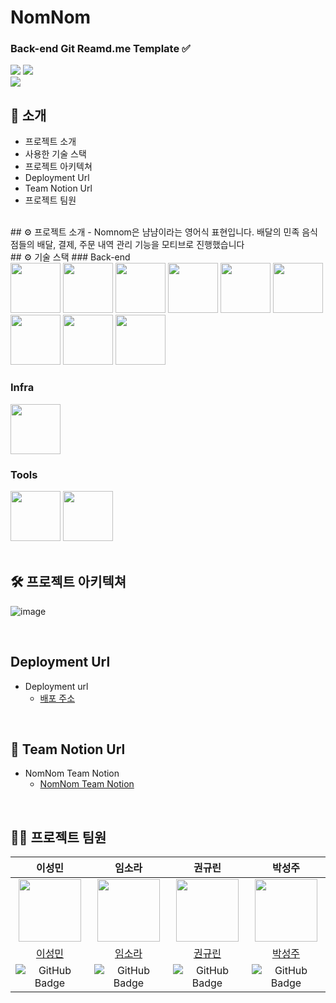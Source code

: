 # NomNom
<!-- logo -->


### Back-end Git Reamd.me Template ✅

[<img src="https://img.shields.io/badge/-readme.md-important?style=flat&logo=google-chrome&logoColor=white" />]() [<img src="https://img.shields.io/badge/release-v0.0.0-yellow?style=flat&logo=google-chrome&logoColor=white" />]() 
<br/> [<img src="https://img.shields.io/badge/프로젝트 기간-2025.02.12~2025.02.25-green?style=flat&logo=&logoColor=white" />]()

</div> 

## 📝 소개
- 프로젝트 소개
- 사용한 기술 스택
- 프로젝트 아키텍쳐
- Deployment Url
- Team Notion Url
- 프로젝트 팀원

<br />
## ⚙ 프로젝트 소개
- Nomnom은 냠냠이라는 영어식 표현입니다. 배달의 민족 음식점들의 배달, 결제, 주문 내역 관리 기능을 모티브로 진행했습니다

<br />
## ⚙ 기술 스택
### Back-end

<div>
<img src="https://github.com/yewon-Noh/readme-template/blob/main/skills/Java.png?raw=true" width="80">
<img src="https://github.com/yewon-Noh/readme-template/blob/main/skills/SpringBoot.png?raw=true" width="80">
<img src="https://github.com/yewon-Noh/readme-template/blob/main/skills/SpringSecurity.png?raw=true" width="80">
<img src="https://github.com/yewon-Noh/readme-template/blob/main/skills/SpringDataJPA.png?raw=true" width="80">
<img src="https://github.com/yewon-Noh/readme-template/blob/main/skills/Postman.png?raw=true" width="80">
<img src="https://github.com/yewon-Noh/readme-template/blob/main/skills/Swagger.png?raw=true" width="80">
<img src="https://github.com/yewon-Noh/readme-template/blob/main/skills/Qeurydsl.png?raw=true" width="80">
<img src="https://github.com/user-attachments/assets/6c630aac-1510-444f-ad99-2be2185d1d32?raw=true" width="80">
<img src="https://github.com/user-attachments/assets/10b299a0-920d-4fdd-beb5-3434968b44fc?raw=true" width="80">
    
</div>

### Infra
<div>
<img src="https://github.com/yewon-Noh/readme-template/blob/main/skills/AWSEC2.png?raw=true" width="80">
</div>

### Tools
<div>
<img src="https://github.com/yewon-Noh/readme-template/blob/main/skills/Github.png?raw=true" width="80">
<img src="https://github.com/yewon-Noh/readme-template/blob/main/skills/Notion.png?raw=true" width="80">
</div>

<br />

## 🛠️ 프로젝트 아키텍쳐
![image](https://github.com/user-attachments/assets/3abf7f0a-68b2-48f6-ba98-c70739ddabc7)

<br />

## Deployment Url
- Deployment url
    - [배포 주소](http://54.180.153.92:8080/doc)

<br />

## 🤔 Team Notion Url
- NomNom Team Notion
    - [NomNom Team Notion](https://teamsparta.notion.site/5-NomNom-1972dc3ef51480adad72caeed3720f85)

<br />

## 💁‍♂️ 프로젝트 팀원

| 이성민 | 임소라 | 권규린 | 박성주 |
|:---:|:---:|:---:|:---:|
| <img src="https://github.com/goodperiodt.png" width="100" height="100"/> | <img src="https://github.com/kwon2501.png" width="100" height="100"/> | <img src="https://github.com/2sminn.png" width="100" height="100"/> | <img src="https://github.com/luz315.png" width="100" height="100"/> |
| [이성민](https://github.com/2sminn) | [임소라](https://github.com/luz315) | [권규린](https://github.com/kwon2501) | [박성주](https://github.com/goodperiodt) |
| ![GitHub Badge](http://img.shields.io/badge/2sminn-green?style=social&logo=github) | ![GitHub Badge](http://img.shields.io/badge/luz315-green?style=social&logo=github) | ![GitHub Badge](http://img.shields.io/badge/kwon2501-green?style=social&logo=github) | ![GitHub Badge](http://img.shields.io/badge/goodperiodt-green?style=social&logo=github) |
